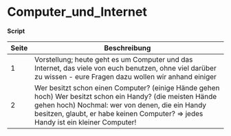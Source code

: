 # Computer_und_Internet
**Script**

Seite | Beschreibung
----- | ------------
    1 | Vorstellung; heute geht es um Computer und das Internet, das viele von euch benutzen, ohne viel darüber zu wissen - eure Fragen dazu wollen wir anhand einiger 
    2 | Wer besitzt schon einen Computer? (einige Hände gehen hoch)  Wer besitzt schon ein Handy? (die meisten Hände gehen hoch)  Nochmal: wer von denen, die ein Handy besitzen, glaubt, er habe keinen Computer? => jedes Handy ist ein kleiner Computer!
